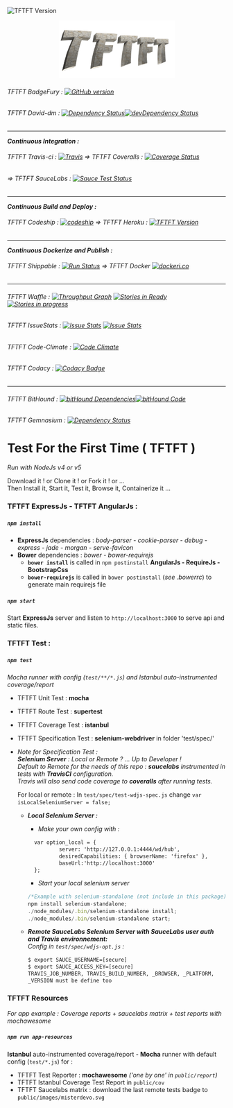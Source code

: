 ![TFTFT Version](https://img.shields.io/badge/v-1.2.0-green.svg?style=flat-square)

<p align="center">
 <a href="https://tftft.herokuapp.com" >
  <img alt="TFTFT" src="https://raw.githubusercontent.com/MisterDevo/TFTFT/master/public/images/logo.png">
 </a>
</p>

###### TFTFT BadgeFury : [![GitHub version](https://badge.fury.io/gh/misterdevo%2Ftftft.svg)](https://badge.fury.io/gh/misterdevo%2Ftftft)

###### TFTFT David-dm : [![Dependency Status](https://img.shields.io/david/misterdevo/TFTFT.svg)](https://david-dm.org/misterdevo/TFTFT)[![devDependency Status](http://img.shields.io/david/dev/misterdevo/TFTFT.svg)](http://david-dm.org/misterdevo/tftft#info=devDependencies)
---
**_Continuous Integration :_**
###### TFTFT Travis-ci : [![Travis](https://img.shields.io/travis/MisterDevo/TFTFT/master.svg)](https://travis-ci.org/MisterDevo/TFTFT/branches) => TFTFT Coveralls : [![Coverage Status](https://coveralls.io/repos/github/MisterDevo/TFTFT/badge.svg?branch=master)](https://coveralls.io/github/MisterDevo/TFTFT?branch=master)
###### => TFTFT SauceLabs : [![Sauce Test Status](https://saucelabs.com/browser-matrix/misterdevo.svg)](https://saucelabs.com/u/misterdevo)
---
**_Continuous Build and Deploy :_**
###### TFTFT Codeship : [![codeship](https://codeship.com/projects/b00bd7d0-9fa7-0133-a9c2-3206c6610001/status?branch=master)](https://codeship.com/projects/127941) => TFTFT Heroku : [![TFTFT Version](https://img.shields.io/badge/Demo-Heroku_App-746cac.svg?style=flat-square)](https://tftft.herokuapp.com/)
---
**_Continuous Dockerize and Publish :_**
###### TFTFT Shippable : [![Run Status](https://api.shippable.com/projects/56a61fc31895ca4474728105/badge?branch=master)](https://app.shippable.com/projects/56a61fc31895ca4474728105) => TFTFT Docker [![dockeri.co](http://dockeri.co/image/misterdevo/tftft)](https://hub.docker.com/r/misterdevo/tftft/)
---
###### TFTFT Waffle : [![Throughput Graph](https://graphs.waffle.io/MisterDevo/TFTFT/throughput.svg)](https://waffle.io/MisterDevo/TFTFT/metrics) [![Stories in Ready](https://badge.waffle.io/MisterDevo/TFTFT.png?label=ready&title=Ready)](https://waffle.io/MisterDevo/TFTFT) [![Stories in progress](https://badge.waffle.io/MisterDevo/TFTFT.png?label=in%20progress&title=in%20progress)](https://waffle.io/MisterDevo/TFTFT)
###### TFTFT IssueStats : [![Issue Stats](http://issuestats.com/github/misterdevo/tftft/badge/pr)](http://issuestats.com/github/misterdevo/tftft) [![Issue Stats](http://issuestats.com/github/misterdevo/tftft/badge/issue)](http://issuestats.com/github/misterdevo/tftft)
###### TFTFT Code-Climate : [![Code Climate](https://codeclimate.com/github/MisterDevo/TFTFT/badges/gpa.svg)](https://codeclimate.com/github/MisterDevo/TFTFT)
###### TFTFT Codacy : [![Codacy Badge](https://api.codacy.com/project/badge/grade/a5046941e5224dba9984a773d32f82bd)](https://www.codacy.com/app/mister-devo/TFTFT)
---
###### TFTFT BitHound : [![bitHound Dependencies](https://www.bithound.io/github/MisterDevo/TFTFT/badges/dependencies.svg)](https://www.bithound.io/github/MisterDevo/TFTFT/master/dependencies/npm)[![bitHound Code](https://www.bithound.io/github/MisterDevo/TFTFT/badges/code.svg)](https://www.bithound.io/github/MisterDevo/TFTFT)
###### TFTFT Gemnasium : [![Dependency Status](https://gemnasium.com/MisterDevo/TFTFT.svg)](https://gemnasium.com/MisterDevo/TFTFT)

# Test For the First Time ( TFTFT )  

_Run with NodeJs v4 or v5_  

Download it ! or Clone it ! or Fork it ! or ...  
Then Install it, Start it, Test it, Browse it, Containerize it ...

### TFTFT ExpressJs - TFTFT AngularJs :

##### `npm install`  
* **ExpressJs** dependencies : _body-parser - cookie-parser - debug - express - jade - morgan - serve-favicon_
* **Bower** dependencies : _bower - bower-requirejs_
  * **`bower install`** is called in `npm postinstall`  **AngularJs - RequireJs - BootstrapCss**
  * **`bower-requirejs`** is called in `bower postinstall` (_see .bowerrc_) to generate main requirejs file

##### `npm start`
Start **ExpressJs** server and listen to `http://localhost:3000` to serve api and static files.

### TFTFT Test :

##### `npm test`  
_Mocha runner with config (`test/**/*.js`) and Istanbul auto-instrumented coverage/report_
* TFTFT Unit Test : **mocha**
* TFTFT Route Test : **supertest**
* TFTFT Coverage Test : **istanbul**
* TFTFT Specification Test : **selenium-webdriver**  in folder 'test/spec/'  
* _Note for Specification Test :  
  **Selenium Server** : Local or Remote ? ... Up to Developer !  
  Default to Remote for the needs of this repo : **saucelabs** instrumented in tests with **TravisCI** configuration.  
  Travis will also send code coverage to **coveralls** after running tests._  


  For local or remote : In `test/spec/test-wdjs-spec.js` change `var isLocalSeleniumServer = false;`
     * _**Local Selenium Server :**_  
       * _Make your own config with :_  
       ```
         var option_local = {
                 server: 'http://127.0.0.1:4444/wd/hub',
                 desiredCapabilities: { browserName: 'firefox' },
                 baseUrl:'http://localhost:3000'
         };
       ```
       
       * _Start your local selenium server_  

        ```javascript
        /*Example with selenium-standalone (not include in this package)*/
        npm install selenium-standalone;
        ./node_modules/.bin/selenium-standalone install;
        ./node_modules/.bin/selenium-standalone start;
        ```


     * _**Remote SauceLabs Selenium Server with SauceLabs user auth and Travis environnement:**_  
        _Config in `test/spec/wdjs-opt.js` :_  

        ```
        $ export SAUCE_USERNAME=[secure]
        $ export SAUCE_ACCESS_KEY=[secure]
        TRAVIS_JOB_NUMBER, TRAVIS_BUILD_NUMBER, _BROWSER, _PLATFORM, _VERSION must be define too
        ```


### TFTFT Resources

_For app example  : Coverage reports + saucelabs matrix + test reports with mochawesome_

##### `npm run app-resources`  

**Istanbul** auto-instrumented coverage/report - **Mocha** runner with default config (`test/*.js`) for :
* TFTFT Test Reporter : **mochawesome** _('one by one' in `public/report`)_
* TFTFT Istanbul Coverage Test Report in `public/cov`
* TFTFT Saucelabs matrix : download the last remote tests badge to `public/images/misterdevo.svg`
